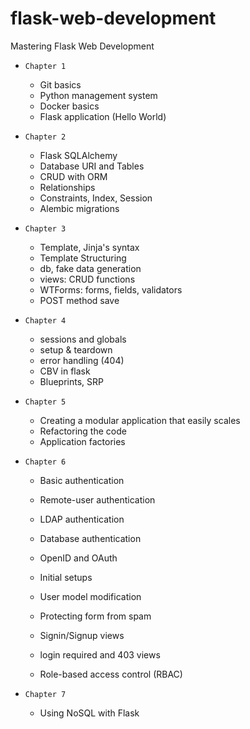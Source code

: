 # flask-web-development

Mastering Flask Web Development

- `Chapter 1`

  - Git basics
  - Python management system
  - Docker basics
  - Flask application (Hello World)

- `Chapter 2`

  - Flask SQLAlchemy
  - Database URI and Tables
  - CRUD with ORM
  - Relationships
  - Constraints, Index, Session
  - Alembic migrations

- `Chapter 3`

  - Template, Jinja's syntax
  - Template Structuring
  - db, fake data generation
  - views: CRUD functions
  - WTForms: forms, fields, validators
  - POST method save

- `Chapter 4`

  - sessions and globals
  - setup & teardown
  - error handling (404)
  - CBV in flask
  - Blueprints, SRP

- `Chapter 5`

  - Creating a modular application that easily scales
  - Refactoring the code
  - Application factories

- `Chapter 6`

  - Basic authentication
  - Remote-user authentication
  - LDAP authentication 
  - Database authentication
  - OpenID and OAuth
  - Initial setups

  - User model modification
  - Protecting form from spam
  - Signin/Signup views
  - login required and 403 views
  - Role-based access control (RBAC)


- `Chapter 7`

  - Using NoSQL with Flask

